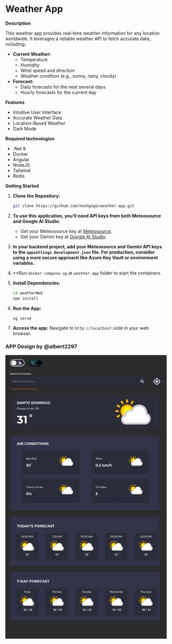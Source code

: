 # Weather App

**Description**

This weather app provides real-time weather information for any location worldwide. It leverages a reliable weather API to fetch accurate data, including:

- **Current Weather:**
  - Temperature
  - Humidity
  - Wind speed and direction
  - Weather condition (e.g., sunny, rainy, cloudy)
- **Forecast:**
  - Daily forecasts for the next several days
  - Hourly forecasts for the current day

**Features**

- Intuitive User Interface
- Accurate Weather Data
- Location-Based Weather
- Dark Mode

**Required technologies**
- .Net 8
- Docker
- Angular
- NodeJS
- Tailwind
- Redis

**Getting Started**

1. **Clone the Repository:**

   ```bash
   git clone https://github.com/neshgogo/weather-app.git

   ```
2. **To use this application, you'll need API keys from both Meteosource and Google AI Studio:**
    - Get your Meteosource key at [Meteosource](https://www.meteosource.com).
    - Get your Gemini key at [Google AI Studio](https://aistudio.google.com).
  
3. **In your backend project, add your Meteosource and Gemini API keys to the `appsettings.Development.json` file. For production, consider using a more secure approach like Azure Key Vault or environment variables.**

4. **Run `docker-compose up` at `weather-app` folder to start the containers.

5. **Install Dependencies:**

    ```bash
    cd weatherWeb
    npm install
    ```
6. **Run the App:**
    ```
    ng serve
    ```
7. **Access the app:** Navigate to `http://localhost:4200` in your web browser.
    

### APP Design by @albert2297
![App Design](./Resources/design.jpg)
